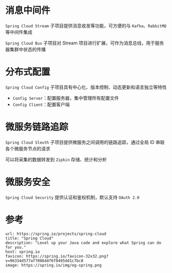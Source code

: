 
# 消息中间件

`Spring Cloud Stream` 子项目提供消息收发等功能，可方便的与 `Kafka`、`RabbitMQ` 等中间件集成

`Spring Cloud Bus` 子项目对 Stream 项目进行扩展，可作为消息总线，用于服务器集群中状态的传播

# 分布式配置

`Spring Cloud Config` 子项目具有中心化、版本控制、动态更新和语言独立等特性
- `Config Server`：配置服务器，集中管理所有配置文件
- `Config Client`：配置客户端

# 微服务链路追踪

`Spring Cloud Sleuth` 子项目提供微服务之间调用的链路追踪，通过全局 ID 串联各个微服务节点的请求

可以将采集的数据转发到 `Zipkin` 存储、统计和分析

# 微服务安全

`Spring Cloud Security` 提供认证和鉴权机制，默认支持 `OAuth 2.0`

# 参考

```cardlink
url: https://spring.io/projects/spring-cloud
title: "Spring Cloud"
description: "Level up your Java code and explore what Spring can do for you."
host: spring.io
favicon: https://spring.io/favicon-32x32.png?v=96334d577af708644f6f0495dd1c7bc8
image: https://spring.io/img/og-spring.png
```
